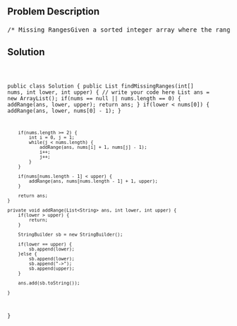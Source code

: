 <!--
<style>
  body { font-family: Arial, sans-serif; }
  .container { max-width: 700px; margin: 0 auto; padding: 10px; }
  .comment-block { background-color: #f9f9f9; padding: 10px; border-left: 5px solid #ccc; overflow-wrap: break-word; white-space: pre-wrap; }
  .code-block { background-color: #f4f4f4; padding: 10px; border: 1px solid #ddd; overflow-wrap: break-word; white-space: pre-wrap; }
</style>
-->

<div class='container'>
<h2>Problem Description</h2>
<div class='comment-block'>
<pre>
/* Missing RangesGiven a sorted integer array where the range of elements are in theinclusive range [lower, upper], return its missing ranges.Example 1Given nums = [0, 1, 3, 50, 75], lower = 0 and upper = 99return ["2", "4->49", "51->74", "76->99"].Example 2Given nums = [0, 1, 3, 50, 75], lower = -1 and upper = 99return ["-1", "2", "4->49", "51->74", "76->99"].Example 3Given nums = [0, 1, 3, 50, 75], lower = -10 and upper = 100return ["-10 -> -1", "2", "4->49", "51->74", "76->100"].记住， upper and lower must includes the given nums!!!*/    /*     * @param nums: a sorted integer array     * @param lower: An integer     * @param upper: An integer     * @return: a list of its missing ranges     */</pre>
</div>

<h2>Solution</h2>
<div class='code-block'>
<pre><code class='language-java'>

public class Solution {
    public List<String> findMissingRanges(int[] nums, int lower, int upper) {
        // write your code here
        List<String> ans = new ArrayList<String>();
        if(nums == null || nums.length == 0) {
            addRange(ans, lower, upper);
            return ans;
        }
        if(lower < nums[0]) {
            addRange(ans, lower, nums[0] - 1);
        }
        
        if(nums.length >= 2) {
            int i = 0, j = 1;
            while(j < nums.length) {
                addRange(ans, nums[i] + 1, nums[j] - 1);
                i++;
                j++;
            }
        }
        
        if(nums[nums.length - 1] < upper) {
            addRange(ans, nums[nums.length - 1] + 1, upper);
        }
        
        return ans;
    }
    
    private void addRange(List<String> ans, int lower, int upper) {
        if(lower > upper) {
            return;
        }
        
        StringBuilder sb = new StringBuilder();
        
        if(lower == upper) {
            sb.append(lower);
        }else {
            sb.append(lower);
            sb.append("->");
            sb.append(upper);
        }
        
        ans.add(sb.toString());
        
    }
}</code></pre>
</div>
</div>
